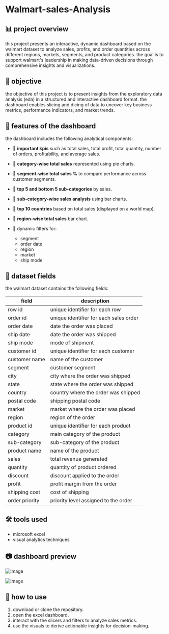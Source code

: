 # Walmart-sales-Analysis

## 📊 project overview

this project presents an interactive, dynamic dashboard based on the walmart dataset to analyze sales, profits, and order quantities across different regions, markets, segments, and product categories. the goal is to support walmart's leadership in making data-driven decisions through comprehensive insights and visualizations.

## 📌 objective

the objective of this project is to present insights from the exploratory data analysis (eda) in a structured and interactive dashboard format. the dashboard enables slicing and dicing of data to uncover key business metrics, performance indicators, and market trends.

## 🧾 features of the dashboard

the dashboard includes the following analytical components:

* 🔹 **important kpis** such as total sales, total profit, total quantity, number of orders, profitability, and average sales.
* 🔹 **category-wise total sales** represented using pie charts.
* 🔹 **segment-wise total sales %** to compare performance across customer segments.
* 🔹 **top 5 and bottom 5 sub-categories** by sales.
* 🔹 **sub-category-wise sales analysis** using bar charts.
* 🔹 **top 10 countries** based on total sales (displayed on a world map).
* 🔹 **region-wise total sales** bar chart.
* 🔹 dynamic filters for:

  * segment
  * order date
  * region
  * market
  * ship mode

## 📁 dataset fields

the walmart dataset contains the following fields:

| field          | description                            |
| -------------- | -------------------------------------- |
| row id         | unique identifier for each row         |
| order id       | unique identifier for each sales order |
| order date     | date the order was placed              |
| ship date      | date the order was shipped             |
| ship mode      | mode of shipment                       |
| customer id    | unique identifier for each customer    |
| customer name  | name of the customer                   |
| segment        | customer segment                       |
| city           | city where the order was shipped       |
| state          | state where the order was shipped      |
| country        | country where the order was shipped    |
| postal code    | shipping postal code                   |
| market         | market where the order was placed      |
| region         | region of the order                    |
| product id     | unique identifier for each product     |
| category       | main category of the product           |
| sub-category   | sub-category of the product            |
| product name   | name of the product                    |
| sales          | total revenue generated                |
| quantity       | quantity of product ordered            |
| discount       | discount applied to the order          |
| profit         | profit margin from the order           |
| shipping cost  | cost of shipping                       |
| order priority | priority level assigned to the order   |

## 🛠️ tools used

* microsoft excel 
* visual analytics techniques

## 📷 dashboard preview

![image](https://github.com/user-attachments/assets/880fca76-b63b-4d30-bc7c-ccd6fa7ec328)

![image](https://github.com/user-attachments/assets/0078a472-a142-4d20-9ca8-df9cb06e9efc)



## 🚀 how to use

1. download or clone the repository.
2. open the excel dashboard.
3. interact with the slicers and filters to analyze sales metrics.
4. use the visuals to derive actionable insights for decision-making.

